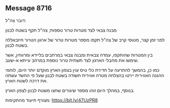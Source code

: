 ## Message 8716

דובר צה"ל:

מבנה צבאי לצד מטרות טרור נוספות; צה"ל תקף בשטח לבנון

לפני זמן קצר, מטוסי קרב של צה"ל תקפו מספר מטרות טרור של ארגון הטרור חיזבאללה בשטח לבנון.

בין המטרות שהותקפו, עמדה צבאית ומבנה צבאי במרחבים בליידא ומרווחין, אשר שימשו את מחבלי הארגון לצד תשתית טרור נוספת במרחב עייתא א-שעב.

כמו כן, בהמשך להתרעה על חדירת כלי טיס עוין בצפון הארץ מוקדם יותר היום, לוחמי ההגנה האווירית יירטו בהצלחה מטרה אווירית חשודה בשטח לבנון שעל פי החשד עשתה את דרכה לשטח הארץ.

בנוסף, במהלך היום זוהו מספר שיגורים שחצו משטח לבנון לצפון הארץ.

מצורף תיעוד מהתקיפות: https://bit.ly/47UzPR8

